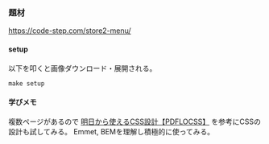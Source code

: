 ### 題材

https://code-step.com/store2-menu/

#### setup

以下を叩くと画像ダウンロード・展開される。

```console
make setup
```

#### 学びメモ

複数ページがあるので [明日から使えるCSS設計【PDFLOCSS】](https://zenn.dev/wagashi_osushi/books/94efd21a66ccaa) を参考にCSSの設計も試してみる。
Emmet, BEMを理解し積極的に使ってみる。

